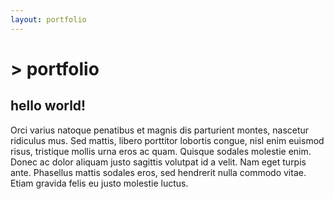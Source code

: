 ```yaml
---
layout: portfolio
---
```


# > portfolio

## hello world!

Orci varius natoque penatibus et magnis dis parturient montes, nascetur ridiculus mus. Sed mattis, libero porttitor lobortis congue, nisl enim euismod risus, tristique mollis urna eros ac quam. Quisque sodales molestie enim. Donec ac dolor aliquam justo sagittis volutpat id a velit. Nam eget turpis ante. Phasellus mattis sodales eros, sed hendrerit nulla commodo vitae. Etiam gravida felis eu justo molestie luctus.